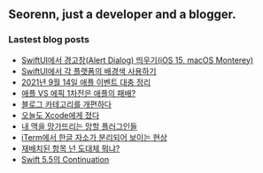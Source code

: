 ## Seorenn, just a developer and a blogger.

### Lastest blog posts

<!-- BLOG-POST-LIST:START -->
- [SwiftUI에서 경고창(Alert Dialog) 띄우기(iOS 15, macOS Monterey)](https://seorenn.tistory.com/206)
- [SwiftUI에서 각 플랫폼의 배경색 사용하기](https://seorenn.tistory.com/205)
- [2021년 9월 14일 애플 이벤트 대충 정리](https://seorenn.tistory.com/204)
- [애플 VS 에픽 1차전은 애플의 패배?](https://seorenn.tistory.com/203)
- [블로그 카테고리를 개편하다](https://seorenn.tistory.com/202)
- [오늘도 Xcode에게 졌다](https://seorenn.tistory.com/201)
- [내 맥을 망가뜨리는 망할 플러그인들](https://seorenn.tistory.com/200)
- [iTerm에서 한글 자소가 분리되어 보이는 현상](https://seorenn.tistory.com/199)
- [재배치된 항목 넌 도대체 뭐냐?](https://seorenn.tistory.com/198)
- [Swift 5.5의 Continuation](https://seorenn.tistory.com/197)
<!-- BLOG-POST-LIST:END -->
